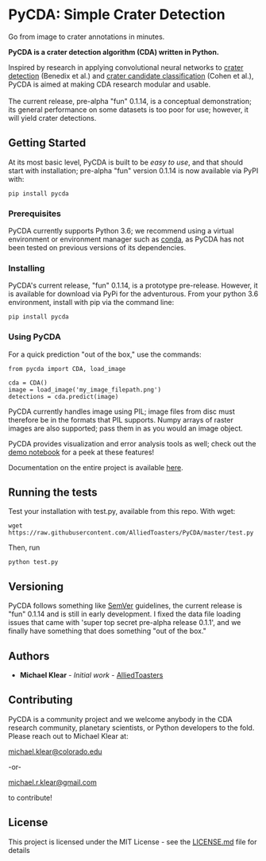 # PyCDA: Simple Crater Detection
Go from image to crater annotations in minutes.

<b>PyCDA is a crater detection algorithm (CDA) written in Python.</b><br>

Inspired by research in applying convolutional neural networks to <a href='https://www.hou.usra.edu/meetings/lpsc2018/pdf/2202.pdf'>crater detection</a> (Benedix et al.) and <a href='https://arxiv.org/pdf/1601.00978.pdf'>crater candidate classification</a> (Cohen et al.), PyCDA is aimed at making CDA research modular and usable.<br><br>
The current release, pre-alpha "fun" 0.1.14, is a conceptual demonstration; its general performance on some datasets is too poor for use; however, it will yield crater detections.

## Getting Started

At its most basic level, PyCDA is built to be <I>easy to use</I>, and that should start with installation; pre-alpha "fun" version 0.1.14 is now available via PyPI with:

```
pip install pycda
```

### Prerequisites

PyCDA currently supports Python 3.6; we recommend using a virtual environment or environment manager such as <a href='https://conda.io/docs/user-guide/install/index.html#regular-installation'>conda</a>, as PyCDA has not been tested on previous versions of its dependencies.

### Installing

PyCDA's current release, "fun" 0.1.14, is a prototype pre-release. However, it is available for download via PyPi for the adventurous.
From your python 3.6 environment, install with pip via the command line:

```
pip install pycda
```

### Using PyCDA

For a quick prediction "out of the box," use the commands:

```
from pycda import CDA, load_image

cda = CDA()
image = load_image('my_image_filepath.png')
detections = cda.predict(image)
```

PyCDA currently handles image using PIL; image files from disc must therefore be in the formats that PIL supports. Numpy arrays of raster images are also supported; pass them in as you would an image object.

PyCDA provides visualization and error analysis tools as well; check out the <a href='https://github.com/AlliedToasters/PyCDA/blob/master/demo.ipynb'>demo notebook</a> for a peek at these features!

Documentation on the entire project is available <a href='http://pycda.readthedocs.io/en/latest/index.html'>here</a>.

## Running the tests

Test your installation with test.py, available from this repo. With wget:

```
wget https://raw.githubusercontent.com/AlliedToasters/PyCDA/master/test.py
```

Then, run

```
python test.py
```


## Versioning

PyCDA follows something like [SemVer](http://semver.org/) guidelines, the current release is "fun" 0.1.14 and is still in early development. I fixed the data file loading issues that came with 'super top secret pre-alpha release 0.1.1', and we finally have something that does something "out of the box."

## Authors

* **Michael Klear** - *Initial work* - [AlliedToasters](https://github.com/AlliedToasters)

## Contributing

PyCDA is a community project and we welcome anybody in the CDA research community, planetary scientists, or Python developers to the fold. Please reach out to Michael Klear at:<br>

michael.klear@colorado.edu<br>

-or-<br>

michael.r.klear@gmail.com<br>

to contribute!


## License

This project is licensed under the MIT License - see the [LICENSE.md](LICENSE.md) file for details
